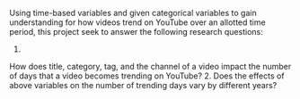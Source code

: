 Using time-based variables and given categorical variables to gain understanding for how videos trend on YouTube over an allotted time period, 
this project seek to answer the following research questions:

1.
How does title, category, tag, and the channel of a video impact the number of days that a video becomes trending on YouTube?
2.
Does the effects of above variables on the number of trending days vary by different years?
